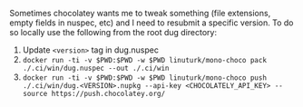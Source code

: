 Sometimes chocolatey wants me to tweak something (file extensions, empty fields in nuspec, etc) and I need to resubmit a specific version. To do so locally use the following from the root dug directory:

1. Update `<version>` tag in dug.nuspec
2. `docker run -ti -v $PWD:$PWD -w $PWD linuturk/mono-choco pack ./.ci/win/dug.nuspec --out ./.ci/win`
3. `docker run -ti -v $PWD:$PWD -w $PWD linuturk/mono-choco push ./.ci/win/dug.<VERSION>.nupkg --api-key <CHOCOLATELY_API_KEY> --source https://push.chocolatey.org/`
